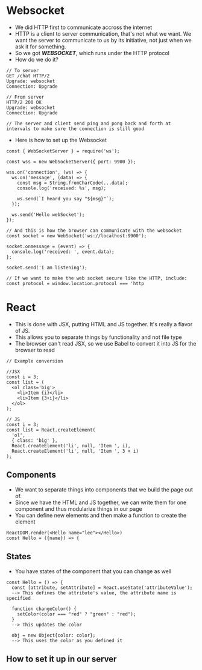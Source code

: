 # Websocket
- We did HTTP first to communicate accross the internet
- HTTP is a client to server communication, that's not what we want. We want the server to communicate to us by its initiative, not just when we ask it for something.
- So we got ***WEBSOCKET***, which runs under the HTTP protocol
- How do we do it?
```
// To server
GET /chat HTTP/2
Upgrade: websocket
Connection: Upgrade

// From server
HTTP/2 200 OK
Upgrade: websocket
Connection: Upgrade

// The server and client send ping and pong back and forth at intervals to make sure the connection is still good
```
- Here is how to set up the Websocket
```
const { WebSocketServer } = require('ws');

const wss = new WebSocketServer({ port: 9900 });

wss.on('connection', (ws) => {
  ws.on('message', (data) => {
    const msg = String.fromCharCode(...data);
    console.log('received: %s', msg);

    ws.send(`I heard you say "${msg}"`);
  });

  ws.send('Hello webSocket');
});

// And this is how the browser can communicate with the websocket
const socket = new WebSocket('ws://localhost:9900');

socket.onmessage = (event) => {
  console.log('received: ', event.data);
};

socket.send('I am listening');

// If we want to make the web socket secure like the HTTP, include:
const protocol = window.location.protocol === 'http
```

# React
- This is done with JSX, putting HTML and JS together. It's really a flavor of JS.
- This allows you to separate things by functionality and not file type
- The browser can't read JSX, so we use Babel to convert it into JS for the browser to read
```
// Example conversion

//JSX
const i = 3;
const list = (
  <ol class='big'>
    <li>Item {i}</li>
    <li>Item {3+i}</li>
  </ol>
);

// JS
const i = 3;
const list = React.createElement(
  'ol',
  { class: 'big' },
  React.createElement('li', null, 'Item ', i),
  React.createElement('li', null, 'Item ', 3 + i)
);

```

## Components
- We want to separate things into components that we build the page out of. 
- Since we have the HTML and JS together, we can write them for one component and thus modularize things in our page
- You can define new elements and then make a function to create the element
``` 
ReactDOM.render(<Hello name="lee"></Hello>)
const Hello = ({name}) => {

```

## States
- You have states of the component that you can change as well
```
const Hello = () => {
  const [attribute, setAttribute] = React.useState('attributeValue');
  --> This defines the attribute's value, the attribute name is specified 
  
  function changeColor() {
    setColor(color === "red" ? "green" : "red");
  }
  --> This updates the color
  
  obj = new Object{color: color};
  --> This uses the color as you defined it 
```

## How to set it up in our server
